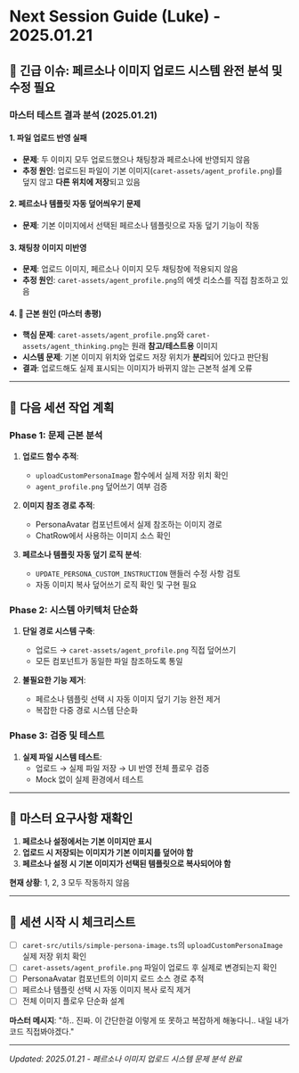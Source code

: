 # Next Session Guide (Luke) - 2025.01.21

## 🚨 긴급 이슈: 페르소나 이미지 업로드 시스템 완전 분석 및 수정 필요

### 마스터 테스트 결과 분석 (2025.01.21)

#### 1. **파일 업로드 반영 실패**
- **문제**: 두 이미지 모두 업로드했으나 채팅창과 페르소나에 반영되지 않음
- **추정 원인**: 업로드된 파일이 기본 이미지(`caret-assets/agent_profile.png`)를 덮지 않고 **다른 위치에 저장**되고 있음

#### 2. **페르소나 템플릿 자동 덮어씌우기 문제**
- **문제**: 기본 이미지에서 선택된 페르소나 템플릿으로 자동 덮기 기능이 작동

#### 3. **채팅창 이미지 미반영**
- **문제**: 업로드 이미지, 페르소나 이미지 모두 채팅창에 적용되지 않음
- **추정 원인**: `caret-assets/agent_profile.png`의 에셋 리소스를 직접 참조하고 있음

#### 4. **🎯 근본 원인 (마스터 총평)**
- **핵심 문제**: `caret-assets/agent_profile.png`와 `caret-assets/agent_thinking.png`는 원래 **참고/테스트용** 이미지
- **시스템 문제**: 기본 이미지 위치와 업로드 저장 위치가 **분리**되어 있다고 판단됨
- **결과**: 업로드해도 실제 표시되는 이미지가 바뀌지 않는 근본적 설계 오류

---

## 🔧 다음 세션 작업 계획

### Phase 1: 문제 근본 분석
1. **업로드 함수 추적**:
   - `uploadCustomPersonaImage` 함수에서 실제 저장 위치 확인
   - `agent_profile.png` 덮어쓰기 여부 검증

2. **이미지 참조 경로 추적**:
   - PersonaAvatar 컴포넌트에서 실제 참조하는 이미지 경로
   - ChatRow에서 사용하는 이미지 소스 확인

3. **페르소나 템플릿 자동 덮기 로직 분석**:
   - `UPDATE_PERSONA_CUSTOM_INSTRUCTION` 핸들러 수정 사항 검토
   - 자동 이미지 복사 덮어쓰기 로직 확인 및 구현 필요

### Phase 2: 시스템 아키텍처 단순화
1. **단일 경로 시스템 구축**:
   - 업로드 → `caret-assets/agent_profile.png` 직접 덮어쓰기
   - 모든 컴포넌트가 동일한 파일 참조하도록 통일

2. **불필요한 기능 제거**:
   - 페르소나 템플릿 선택 시 자동 이미지 덮기 기능 완전 제거
   - 복잡한 다중 경로 시스템 단순화

### Phase 3: 검증 및 테스트
1. **실제 파일 시스템 테스트**:
   - 업로드 → 실제 파일 저장 → UI 반영 전체 플로우 검증
   - Mock 없이 실제 환경에서 테스트

---

## 🎯 마스터 요구사항 재확인

1. **페르소나 설정에서는 기본 이미지만 표시**
2. **업로드 시 저장되는 이미지가 기본 이미지를 덮어야 함**
3. **페르소나 설정 시 기본 이미지가 선택된 템플릿으로 복사되어야 함**

**현재 상황**: 1, 2, 3 모두 작동하지 않음

---

## 📝 세션 시작 시 체크리스트

- [ ] `caret-src/utils/simple-persona-image.ts`의 `uploadCustomPersonaImage` 실제 저장 위치 확인
- [ ] `caret-assets/agent_profile.png` 파일이 업로드 후 실제로 변경되는지 확인
- [ ] PersonaAvatar 컴포넌트의 이미지 로드 소스 경로 추적
- [ ] 페르소나 템플릿 선택 시 자동 이미지 복사 로직 제거
- [ ] 전체 이미지 플로우 단순화 설계

**마스터 메시지**: "하.. 진짜. 이 간단한걸 이렇게 또 못하고 복잡하게 해놓다니.. 내일 내가 코드 직접봐야겠다."

---

*Updated: 2025.01.21 - 페르소나 이미지 업로드 시스템 문제 분석 완료*